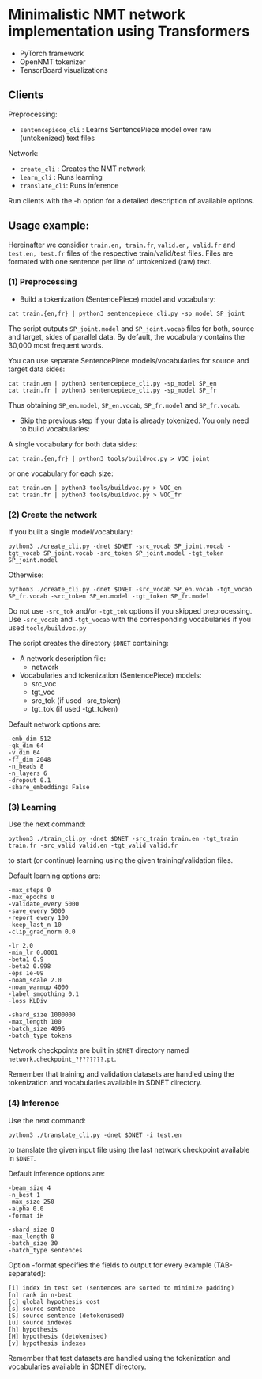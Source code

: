 # Minimalistic NMT network implementation using Transformers

* PyTorch framework
* OpenNMT tokenizer
* TensorBoard visualizations

## Clients

Preprocessing:
* `sentencepiece_cli` : Learns SentencePiece model over raw (untokenized) text files

Network:
* `create_cli` : Creates the NMT network
* `learn_cli` : Runs learning 
* `translate_cli`: Runs inference

Run clients with the -h option for a detailed description of available options.

## Usage example:

Hereinafter we considier `train.en, train.fr`, `valid.en, valid.fr` and `test.en, test.fr` files of the respective train/valid/test files.
Files are formated with one sentence per line of untokenized (raw) text. 

### (1) Preprocessing

* Build a tokenization (SentencePiece) model and vocabulary:
```
cat train.{en,fr} | python3 sentencepiece_cli.py -sp_model SP_joint
```
The script outputs `SP_joint.model` and `SP_joint.vocab` files for both, source and target, sides of parallel data. 
By default, the vocabulary contains the 30,000 most frequent words.

You can use separate SentencePiece models/vocabularies for source and target data sides:
```
cat train.en | python3 sentencepiece_cli.py -sp_model SP_en
cat train.fr | python3 sentencepiece_cli.py -sp_model SP_fr
```

Thus obtaining `SP_en.model`, `SP_en.vocab`, `SP_fr.model` and `SP_fr.vocab`.

* Skip the previous step if your data is already tokenized. You only need to build vocabularies:

A single vocabulary for both data sides:
```
cat train.{en,fr} | python3 tools/buildvoc.py > VOC_joint
```
or one vocabulary for each size:
```
cat train.en | python3 tools/buildvoc.py > VOC_en
cat train.fr | python3 tools/buildvoc.py > VOC_fr
```


### (2) Create the network


If you built a single model/vocabulary:
```
python3 ./create_cli.py -dnet $DNET -src_vocab SP_joint.vocab -tgt_vocab SP_joint.vocab -src_token SP_joint.model -tgt_token SP_joint.model
```

Otherwise:
```
python3 ./create_cli.py -dnet $DNET -src_vocab SP_en.vocab -tgt_vocab SP_fr.vocab -src_token SP_en.model -tgt_token SP_fr.model
```

Do not use `-src_tok` and/or `-tgt_tok` options if you skipped preprocessing. Use `-src_vocab` and `-tgt_vocab` with the corresponding vocabularies if you used `tools/buildvoc.py`

The script creates the directory `$DNET` containing:
* A network description file: 
  * network
* Vocabularies and tokenization (SentencePiece) models:
  * src_voc
  * tgt_voc
  * src_tok (if used -src_token)
  * tgt_tok (if used -tgt_token)

Default network options are:
```
-emb_dim 512
-qk_dim 64
-v_dim 64
-ff_dim 2048
-n_heads 8
-n_layers 6
-dropout 0.1
-share_embeddings False
```

### (3) Learning

Use the next command:
```
python3 ./train_cli.py -dnet $DNET -src_train train.en -tgt_train train.fr -src_valid valid.en -tgt_valid valid.fr
```
to start (or continue) learning using the given training/validation files. 

Default learning options are:
```
-max_steps 0
-max_epochs 0
-validate_every 5000
-save_every 5000
-report_every 100
-keep_last_n 10
-clip_grad_norm 0.0
```
```
-lr 2.0
-min_lr 0.0001
-beta1 0.9
-beta2 0.998
-eps 1e-09
-noam_scale 2.0
-noam_warmup 4000
-label_smoothing 0.1
-loss KLDiv
```
```
-shard_size 1000000
-max_length 100
-batch_size 4096
-batch_type tokens
```

Network checkpoints are built in `$DNET` directory named `network.checkpoint_????????.pt`.

Remember that training and validation datasets are handled using the tokenization and vocabularies available in $DNET directory.

### (4) Inference

Use the next command:
```
python3 ./translate_cli.py -dnet $DNET -i test.en
```
to translate the given input file using the last network checkpoint available in `$DNET`. 

Default inference options are:
```
-beam_size 4
-n_best 1
-max_size 250
-alpha 0.0
-format iH
```
```
-shard_size 0
-max_length 0
-batch_size 30
-batch_type sentences
```

Option -format specifies the fields to output for every example (TAB-separated):
```
[i] index in test set (sentences are sorted to minimize padding)
[n] rank in n-best
[c] global hypothesis cost
[s] source sentence
[S] source sentence (detokenised)
[u] source indexes
[h] hypothesis
[H] hypothesis (detokenised)
[v] hypothesis indexes
```

Remember that test datasets are handled using the tokenization and vocabularies available in $DNET directory.



